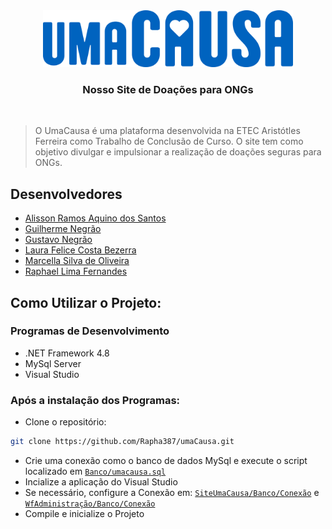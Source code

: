 <div align="center">
  <img src="./SiteUmaCausa/prjUmaCausaTcc/images/logo/logoAzul.svg" width="400px" />
</div>
<h3 align="center">Nosso Site de Doações para ONGs</h4>

<br>

> O UmaCausa é uma plataforma desenvolvida na ETEC Aristótles Ferreira como Trabalho de Conclusão de Curso. O site tem como objetivo divulgar e impulsionar a realização de doações seguras para ONGs.

## Desenvolvedores

- <a style="color: inherit" href="">Alisson Ramos Aquino dos Santos</a>
- <a style="color: inherit" href="">Guilherme Negrão</a>
- <a style="color: inherit" href="">Gustavo Negrão</a>
- <a style="color: inherit" href="">Laura Felice Costa Bezerra</a>
- <a style="color: inherit" href="">Marcella Silva de Oliveira</a>
- <a style="color: inherit" href="">Raphael Lima Fernandes</a>

## Como Utilizar o Projeto:

### Programas de Desenvolvimento

- .NET Framework 4.8
- MySql Server
- Visual Studio

### Após a instalação dos Programas:

- Clone o repositório:

```sh
git clone https://github.com/Rapha387/umaCausa.git
```
- Crie uma conexão como o banco de dados MySql e execute o script localizado em <a style="color: inherit" href="https://github.com/Rapha387/umaCausa/blob/main/Banco/umacausa.sql">`Banco/umacausa.sql`</a>
- Incialize a aplicação do Visual Studio
- Se necessário, configure a Conexão em: <a style="color: inherit" href="https://github.com/Rapha387/umaCausa/blob/main/SiteUmaCausa/prjUmaCausaTcc/Banco/Conexao.cs">`SiteUmaCausa/Banco/Conexão`</a> e <a style="color: inherit" href="https://github.com/Rapha387/umaCausa/blob/main/WfAdministracao/Banco/Conexao.cs">`WfAdministração/Banco/Conexão`</a>
- Compile e inicialize o Projeto